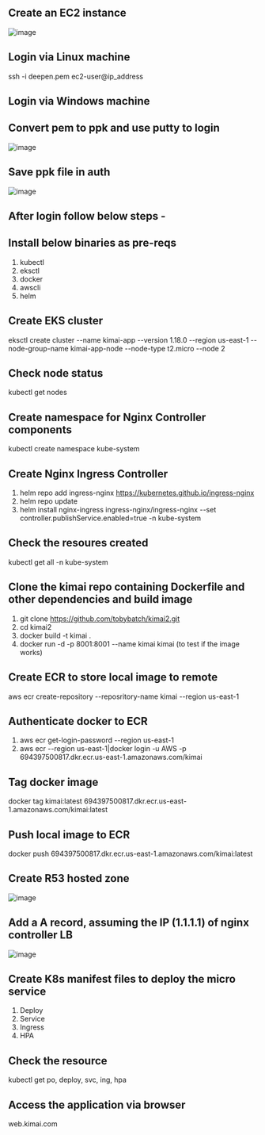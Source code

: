 ## Create an EC2 instance 
![image](https://user-images.githubusercontent.com/86881823/138300652-815045a5-92af-47c0-9819-f17759bae7a0.png)

## Login via Linux machine
ssh -i deepen.pem ec2-user@ip_address
## Login via Windows machine
## Convert pem to ppk and use putty to login
![image](https://user-images.githubusercontent.com/86881823/138301298-c8dc8c35-0d99-4844-8846-246fb0b804b1.png)

## Save ppk file in auth
![image](https://user-images.githubusercontent.com/86881823/138301704-49a7b79d-d28f-49d6-b49f-42563b26b1df.png)
  
## After login follow below steps -

## Install below binaries as pre-reqs
1. kubectl
2. eksctl
3. docker
4. awscli
5. helm

## Create EKS cluster
eksctl create cluster --name kimai-app --version 1.18.0 --region us-east-1 --node-group-name kimai-app-node --node-type t2.micro --node 2

## Check node status
kubectl get nodes

## Create namespace for Nginx Controller components
kubectl create namespace kube-system

## Create Nginx Ingress Controller
1. helm repo add ingress-nginx https://kubernetes.github.io/ingress-nginx
2. helm repo update
3. helm install nginx-ingress ingress-nginx/ingress-nginx --set controller.publishService.enabled=true -n kube-system

## Check the resoures created
kubectl get all -n kube-system

## Clone the kimai repo containing Dockerfile and other dependencies and build image
1. git clone https://github.com/tobybatch/kimai2.git
2. cd kimai2
3. docker build -t kimai .
4. docker run -d -p 8001:8001 --name kimai kimai (to test if the image works)

## Create ECR to store local image to remote
aws ecr create-repository --reposritory-name kimai --region us-east-1

## Authenticate docker to ECR
1. aws ecr get-login-password --region us-east-1
2. aws ecr --region us-east-1|docker login -u AWS -p <token> 694397500817.dkr.ecr.us-east-1.amazonaws.com/kimai

## Tag docker image
docker tag kimai:latest 694397500817.dkr.ecr.us-east-1.amazonaws.com/kimai:latest

## Push local image to ECR
docker push 694397500817.dkr.ecr.us-east-1.amazonaws.com/kimai:latest
  
## Create R53 hosted zone
![image](https://user-images.githubusercontent.com/86881823/138298752-1bf349a2-d008-4510-99d4-a3d343b1873d.png)

## Add a A record, assuming the IP (1.1.1.1) of nginx controller LB
![image](https://user-images.githubusercontent.com/86881823/138299042-fe3f0ef0-a915-4e38-991e-9ba233ecf508.png)

## Create K8s manifest files to deploy the micro service
1. Deploy
2. Service
3. Ingress
4. HPA
  
## Check the resource 
kubectl get po, deploy, svc, ing, hpa 

## Access the application via browser
web.kimai.com




